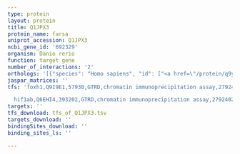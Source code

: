 ```yaml
---
type: protein
layout: protein
title: Q1JPX3
protein_name: farsa
uniprot_accession: Q1JPX3
ncbi_gene_id: '692329'
organism: Danio rerio
function: target gene
number_of_interactions: '2'
orthologs: '[{"species": "Homo sapiens", "id": ["<a href=\"/protein/q9y285\">Q9Y285</a>"]}, {"species": "Mus musculus", "id": ["<a href=\"/protein/q8c0c7\">Q8C0C7</a>"]}, {"species": "Rattus norvegicus", "id": ["<a href=\"/protein/q505j8\">Q505J8</a>"]}, {"species": "Drosophila melanogaster", "id": ["<a href=\"/protein/q9w3j5\">Q9W3J5</a>"]}, {"species": "Caenorhabditis elegans", "id": ["<a href=\"/protein/q9gys8\">Q9GYS8</a>"]}, {"species": "Saccharomyces cerevisiae", "id": ["<a href=\"/protein/p15625\">P15625</a>"]}]'
jaspar_matrices: ''
tfs: 'foxh1,Q9I9E1,57930,GTRD,chromatin immunoprecipitation assay,27924024%5Buid%5D,No

  hif1ab,Q6EHI4,393202,GTRD,chromatin immunoprecipitation assay,27924024%5Buid%5D,No'
targets: ''
tfs_download: tfs_of_Q1JPX3.tsv
targets_download: ''
bindingSites_download: ''
binding_sites_ls: ''

---
```

